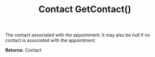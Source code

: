 ﻿---
uid: crmscript_ref_NSAppointmentEntity_GetContact
title: Contact GetContact()
intellisense: NSAppointmentEntity.GetContact
keywords: NSAppointmentEntity, GetContact
so.topic: reference
---

The contact associated with the appointment. It may also be null if no contact is associated with the appointment.

**Returns:** Contact


